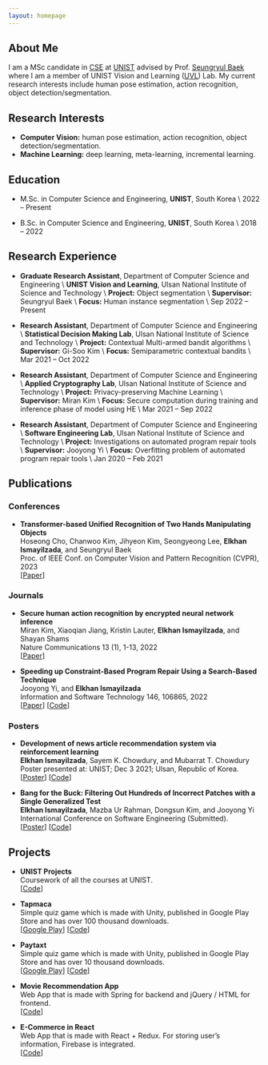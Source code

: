 ```yaml
---
layout: homepage
---
```


## About Me

I am a MSc candidate in [CSE](https://cse.unist.ac.kr/) at [UNIST](https://www.unist.ac.kr/) advised by Prof. [Seungryul Baek](https://sites.google.com/site/bsrvision00/) where I am a member of UNIST Vision and Learning ([UVL](http://vision.unist.ac.kr)) Lab. My current research interests include human pose estimation, action recognition, object detection/segmentation.

## Research Interests

- **Computer Vision:** human pose estimation, action recognition, object detection/segmentation.
- **Machine Learning:** deep learning, meta-learning, incremental learning.

## Education
- M.Sc. in Computer Science and Engineering, **UNIST**, South Korea \\
  2022 – Present
  
- B.Sc. in Computer Science and Engineering, **UNIST**, South Korea \\
  2018 – 2022

## Research Experience

- **Graduate Research Assistant**, Department of Computer Science and Engineering \\
  **UNIST Vision and Learning**, Ulsan National Institute of Science and Technology \\
  **Project:** Object segmentation \\
  **Supervisor:** Seungryul Baek \\
  **Focus:** Human instance segmentation \\
  Sep 2022 – Present
  
- **Research Assistant**, Department of Computer Science and Engineering \\
  **Statistical Decision Making Lab**, Ulsan National Institute of Science and Technology \\
  **Project:** Contextual Multi-armed bandit algorithms \\
  **Supervisor:** Gi-Soo Kim \\
  **Focus:** Semiparametric contextual bandits \\
  Mar 2021 – Oct 2022
  
  
- **Research Assistant**, Department of Computer Science and Engineering \\
  **Applied Cryptography Lab**, Ulsan National Institute of Science and Technology \\
  **Project:** Privacy-preserving Machine Learning \\
  **Supervisor:** Miran Kim \\
  **Focus:** Secure computation during training and inference phase of model using HE \\
  Mar 2021 – Sep 2022

- **Research Assistant**, Department of Computer Science and Engineering \\
  **Software Engineering Lab**, Ulsan National Institute of Science and Technology \\
  **Project:** Investigations on automated program repair tools \\
  **Supervisor:** Jooyong Yi \\
  **Focus:** Overfitting problem of automated program repair tools \\
  Jan 2020 – Feb 2021

## Publications

### Conferences
- **Transformer-based Unified Recognition of Two Hands Manipulating Objects**
  <br>
  Hoseong Cho, Chanwoo Kim, Jihyeon Kim, Seongyeong Lee, **Elkhan Ismayilzada**, and Seungryul Baek
  <br>
  Proc. of IEEE Conf. on Computer Vision and Pattern Recognition (CVPR), 2023
  <br>
  [[Paper]()]


### Journals

- **Secure human action recognition by encrypted neural network inference**
  <br>
  Miran Kim, Xiaoqian Jiang, Kristin Lauter, **Elkhan Ismayilzada**, and Shayan Shams
  <br>
  Nature Communications 13 (1), 1-13, 2022
  <br>
  [[Paper](https://doi.org/10.1038/s41467-022-32168-5)]

- **Speeding up Constraint-Based Program Repair Using a Search-Based Technique**
  <br>
  Jooyong Yi, and **Elkhan Ismayilzada**
  <br>
  Information and Software Technology 146, 106865, 2022
  <br>
  [[Paper](https://doi.org/10.1016/j.infsof.2022.106865)]
  [[Code](https://github.com/jyi/fangelix)]
  
### Posters
- **Development of news article recommendation system via reinforcement learning**
  <br>
  **Elkhan Ismayilzada**, Sayem K. Chowdury, and Mubarrat T. Chowdury
  <br>
  Poster presented at: UNIST; Dec 3 2021; Ulsan, Republic of Korea.
  <br>
  [[Poster](https://drive.google.com/file/d/1NgkcPL2f6GhuSm-gaBw9lTEbMrHrZZ1S/view)]
  [[Code](https://github.com/kcsayem/Parallelization-of-bandit-algorithms-to-reduce-computational-cost-of-news-article-recommendation-sys)]

- **Bang for the Buck: Filtering Out Hundreds of Incorrect Patches with a Single Generalized Test**
  <br>
  **Elkhan Ismayilzada**, Mazba Ur Rahman, Dongsun Kim, and Jooyong Yi
  <br>
  International Conference on Software Engineering (Submitted).
  <br>
  [[Poster](https://drive.google.com/file/d/1pLrGCSrLL-ICqgwZ0KLVnZNNkUpbvF7t/view)]
  [[Code](https://github.com/poracle100/poracle-experiments)]

## Projects
- **UNIST Projects** 
  <br>
  Coursework of all the courses at UNIST.
  <br>
  [[Code](https://github.com/elkhanzada/unist-projects)]

- **Tapmaca**
  <br>
  Simple quiz game which is made with Unity, published in Google Play Store and has over 100 thousand downloads.
  <br>
  [[Google Play](https://play.google.com/store/apps/details?id=com.elkhan.tapmaca)] [[Code](https://github.com/elkhanzada/tapmaca)]

- **Paytaxt**
  <br>
  Simple quiz game which is made with Unity, published in Google Play Store and has over 10 thousand downloads.
  <br>
  [[Google Play](https://play.google.com/store/apps/details?id=com.elkhan.paytaxt)] [[Code](https://github.com/elkhanzada/paytaxt)]

- **Movie Recommendation App**
  <br>
  Web App that is made with Spring for backend and jQuery / HTML for frontend.
  <br>
  [[Code](https://github.com/elkhanzada/movie-recommendation-app)]

- **E-Commerce in React**
  <br>
  Web App that is made with React + Redux. For storing user’s information, Firebase is integrated.
  <br>
  [[Code](https://github.com/elkhanzada/react-e-commerce)]
